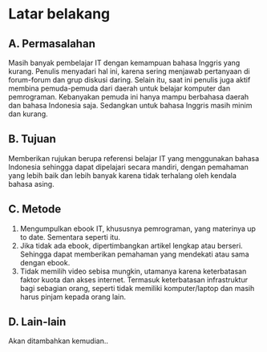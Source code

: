# Latar belakang

## A. Permasalahan

Masih banyak pembelajar IT dengan kemampuan bahasa Inggris yang kurang. Penulis menyadari hal ini, karena sering menjawab pertanyaan di forum-forum dan grup diskusi daring. Selain itu, saat ini penulis juga aktif membina pemuda-pemuda dari daerah untuk belajar komputer dan pemrograman. Kebanyakan pemuda ini hanya mampu berbahasa daerah dan bahasa Indonesia saja. Sedangkan untuk bahasa Inggris masih minim dan kurang.

## B. Tujuan

Memberikan rujukan berupa referensi belajar IT yang menggunakan bahasa Indonesia sehingga dapat dipelajari secara mandiri, dengan pemahaman yang lebih baik dan lebih banyak karena tidak terhalang oleh kendala bahasa asing.

## C. Metode

1. Mengumpulkan ebook IT, khususnya pemrograman, yang materinya up to date. Sementara seperti itu.
2. Jika tidak ada ebook, dipertimbangkan artikel lengkap atau berseri. Sehingga dapat memberikan pemahaman yang mendekati atau sama dengan ebook.
3. Tidak memilih video sebisa mungkin, utamanya karena keterbatasan faktor kuota dan akses internet. Termasuk keterbatasan infrastruktur bagi sebagian orang, seperti tidak memiliki komputer/laptop dan masih harus pinjam kepada orang lain.

## D. Lain-lain

Akan ditambahkan kemudian..
